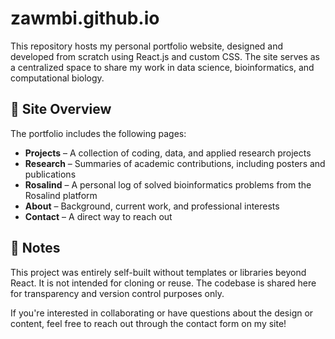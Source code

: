 # zawmbi.github.io

This repository hosts my personal portfolio website, designed and developed from scratch using React.js and custom CSS. The site serves as a centralized space to share my work in data science, bioinformatics, and computational biology.

## 🧭 Site Overview

The portfolio includes the following pages:

- **Projects** – A collection of coding, data, and applied research projects
- **Research** – Summaries of academic contributions, including posters and publications
- **Rosalind** – A personal log of solved bioinformatics problems from the Rosalind platform
- **About** – Background, current work, and professional interests
- **Contact** – A direct way to reach out

## 📌 Notes

This project was entirely self-built without templates or libraries beyond React. It is not intended for cloning or reuse. The codebase is shared here for transparency and version control purposes only.

If you're interested in collaborating or have questions about the design or content, feel free to reach out through the contact form on my site!
